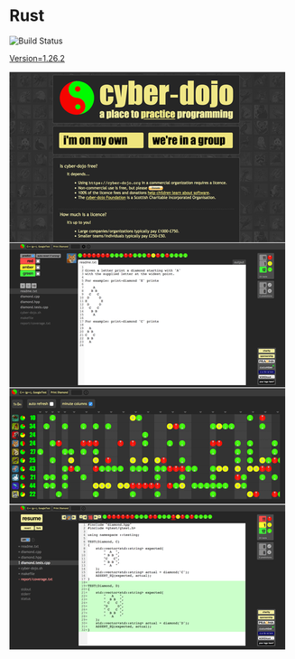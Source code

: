 # Rust

![Build Status](https://travis-ci.org/cyber-dojo-languages/rust.svg?branch=master)

[Version=1.26.2](https://github.com/cyber-dojo-languages/rust/blob/master/check_version.sh)

![cyber-dojo.org home page](https://github.com/cyber-dojo/cyber-dojo/blob/master/shared/home_page_snapshot.png)
